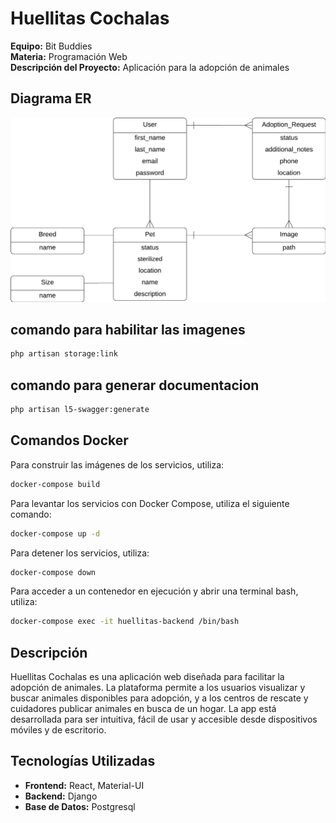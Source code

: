 # Huellitas Cochalas

**Equipo:** Bit Buddies  
**Materia:** Programación Web  
**Descripción del Proyecto:** Aplicación para la adopción de animales

## Diagrama ER

![Diagrama ER](./DiagramaER.png)


## comando para habilitar las imagenes
```sh
php artisan storage:link
```

## comando para generar documentacion
```sh
php artisan l5-swagger:generate
```

## Comandos Docker
Para construir las imágenes de los servicios, utiliza:

```sh
docker-compose build
```

Para levantar los servicios con Docker Compose, utiliza el siguiente comando:

```sh
docker-compose up -d
```

Para detener los servicios, utiliza:

```sh
docker-compose down
```

Para acceder a un contenedor en ejecución y abrir una terminal bash, utiliza:

```sh
docker-compose exec -it huellitas-backend /bin/bash
```

## Descripción

Huellitas Cochalas es una aplicación web diseñada para facilitar la adopción de animales. La plataforma permite a los usuarios visualizar y buscar animales disponibles para adopción, y a los centros de rescate y cuidadores publicar animales en busca de un hogar. La app está desarrollada para ser intuitiva, fácil de usar y accesible desde dispositivos móviles y de escritorio.

## Tecnologías Utilizadas

- **Frontend:** React, Material-UI
- **Backend:** Django
- **Base de Datos:** Postgresql